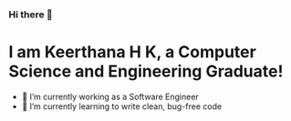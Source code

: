 ### Hi there 👋

# I am Keerthana H K, a Computer Science and Engineering Graduate!

- 🔭 I’m currently working as a Software Engineer
- 🌱 I’m currently learning to write clean, bug-free code 




